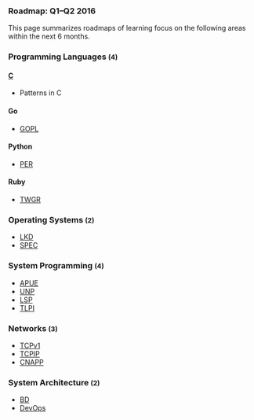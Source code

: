 ### **Roadmap: Q1–Q2 2016**

This page summarizes roadmaps of learning focus on the following areas within the next 6 months.

### Programming Languages <small>(4)</small>

#### [C](../c/index.md)

* Patterns in C

#### Go

* [GOPL](../gopl/index.md)

#### Python

* [PER](../per/index.md)

#### Ruby

* [TWGR](../twgr/index.md)

### Operating Systems <small>(2)</small>

* [LKD](../lkd/index.md)
* [SPEC](../spec/index.md)

### System Programming <small>(4)</small>

* [APUE](../apue/index.md)
* [UNP](../unp/index.md)
* [LSP](../lsp/index.md)
* [TLPI](../tlpi/index.md)

### Networks <small>(3)</small>

* [TCPv1](../tcpv1/index.md)
* [TCPIP](../tcpip/index.md)
* [CNAPP](../cnapp/index.md)

### System Architecture <small>(2)</small>

* [BD](../bd/index.md)
* [DevOps](../devops/index.md)
